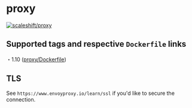 # proxy

[![scaleshift/proxy](http://dockeri.co/image/scaleshift/proxy)](https://hub.docker.com/r/scaleshift/proxy)

## Supported tags and respective `Dockerfile` links

・1.10 ([proxy/Dockerfile](https://github.com/rescale-labs/scaleshift/blob/master/tools/prod/docker/proxy/Dockerfile))  

## TLS

See `https://www.envoyproxy.io/learn/ssl` if you'd like to secure the connection.
